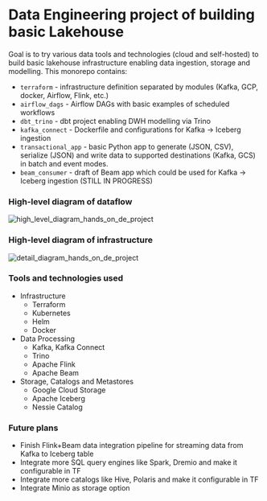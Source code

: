 # Data Engineering project of building basic Lakehouse
Goal is to try various data tools and technologies (cloud and self-hosted) to build basic lakehouse infrastructure enabling data ingestion, storage and modelling.
This monorepo contains:
- `terraform` - infrastructure definition separated by modules (Kafka, GCP, docker, Airflow, Flink, etc.)
- `airflow_dags` - Airflow DAGs with basic examples of scheduled workflows
- `dbt_trino` - dbt project enabling DWH modelling via Trino
- `kafka_connect` - Dockerfile and configurations for Kafka -> Iceberg ingestion
- `transactional_app` - basic Python app to generate (JSON, CSV), serialize (JSON) and write data to supported destinations (Kafka, GCS) in batch and event modes.
- `beam_consumer` - draft of Beam app which could be used for Kafka -> Iceberg ingestion (STILL IN PROGRESS)
### High-level diagram of dataflow
![high_level_diagram_hands_on_de_project](https://github.com/user-attachments/assets/7b29a53a-64f6-4ed0-8649-8ea08951e926)
### High-level diagram of infrastructure
![detail_diagram_hands_on_de_project](https://github.com/user-attachments/assets/26306175-3248-4281-bbdf-f8483fe32157)
### Tools and technologies used
- Infrastructure
  - Terraform
  - Kubernetes
  - Helm
  - Docker
- Data Processing
  - Kafka, Kafka Connect  
  - Trino
  - Apache Flink
  - Apache Beam
- Storage, Catalogs and Metastores
  - Google Cloud Storage
  - Apache Iceberg
  - Nessie Catalog
### Future plans
- Finish Flink+Beam data integration pipeline for streaming data from Kafka to Iceberg table
- Integrate more SQL query engines like Spark, Dremio and make it configurable in TF
- Integrate more catalogs like Hive, Polaris and make it configurable in TF
- Integrate Minio as storage option
